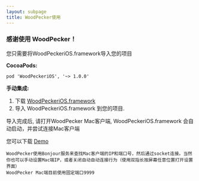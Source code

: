 ```yaml
---
layout: subpage
title: WoodPecker使用
---
```



<h3 class="index-h3">感谢使用 WoodPecker！</h3>

您只需要将WoodPeckeriOS.framework导入您的项目


**CocoaPods:**

```
pod 'WoodPeckeriOS', '~> 1.0.0'
```

**手动集成:**

1. 下载 <a href="/assets/framework/WoodPeckeriOS.framework.zip">WoodPeckeriOS.framework</a>
2. 导入 WoodPeckeriOS.framework 到您的项目.


导入完成后, 请打开WoodPecker Mac客户端, WoodPeckeriOS.framework 会自动启动，并尝试连接Mac客户端

您可以下载 <a href="https://github.com/github-xiaogang/woodpecker-demo">Demo</a>


```
WoodPecker使用Bonjour服务来查找Mac客户端的IP和端口号，然后通过socket连接。当然你也可以手动设置Mac端IP，或者关闭自动自动连接行为（使用双指长按屏幕任意位置打开设置界面）
WoodPecker Mac端目前使用固定端口9999
```